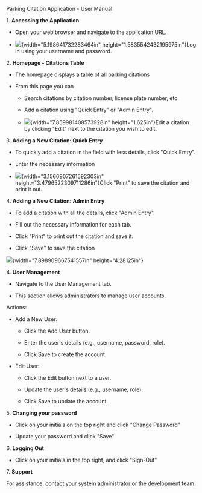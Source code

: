 Parking Citation Application - User Manual

1\. **Accessing the Application**

-   Open your web browser and navigate to the application URL.

-   ![](./image1.png){width="5.198641732283464in"
    height="1.5835542432195975in"}Log in using your username and
    password.

2\. **Homepage - Citations Table**

-   The homepage displays a table of all parking citations

-   From this page you can

    -   Search citations by citation number, license plate number, etc.

    -   Add a citation using "Quick Entry" or "Admin Entry".

    -   ![](./image2.png){width="7.859981408573928in"
        height="1.625in"}Edit a citation by clicking "Edit" next to the
        citation you wish to edit.

3\. **Adding a New Citation: Quick Entry**

-   To quickly add a citation in the field with less details, click
    "Quick Entry".

-   Enter the necessary information

-   ![](./image3.png){width="3.1566907261592303in"
    height="3.4796522309711286in"}Click "Print" to save the citation and
    print it out.

4\. **Adding a New Citation: Admin Entry**

-   To add a citation with all the details, click "Admin Entry".

-   Fill out the necessary information for each tab.

-   Click "Print" to print out the citation and save it.

-   Click "Save" to save the citation

![](./image4.png){width="7.898909667541557in" height="4.28125in"}

4\. **User Management**

-   Navigate to the User Management tab.

-   This section allows administrators to manage user accounts.

Actions:

-   Add a New User:

    -   Click the Add User button.

    -   Enter the user\'s details (e.g., username, password, role).

    -   Click Save to create the account.

-   Edit User:

    -   Click the Edit button next to a user.

    -   Update the user\'s details (e.g., username, role).

    -   Click Save to update the account.

5\. **Changing your password**

-   Click on your initials on the top right and click "Change Password"

-   Update your password and click "Save"

6\. **Logging Out**

-   Click on your initials in the top right, and click "Sign-Out"

7\. **Support**

For assistance, contact your system administrator or the development
team.
